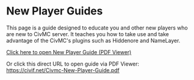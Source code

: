 <script setup lang="ts">
  import { useData, defineClientComponent } from 'vitepress'

  const VPdfViewer = defineClientComponent(() => {
    return import( /* @vite-ignore */ '@vue-pdf-viewer/viewer').then(({ VPdfViewer }) => VPdfViewer)
  })

  const { isDark } = useData()
</script>

# New Player Guides

This page is a guide designed to educate you and other new players who are new to CivMC server. It teaches you how to take use and take advantage of the CivMC's plugins such as Hiddenore and NameLayer.

[Click here to open New Player Guide (PDF Viewer)](https://civif.net/Civmc-New-Player-Guide.pdf)

Or click this direct URL to open guide via PDF Viewer: <https://civif.net/Civmc-New-Player-Guide.pdf>

<div class="pdf-viewer-wrapper">
    <VPdfViewer src="https://civif.net/Civmc-New-Player-Guide.pdf"
        :dark-mode="isDark"
        @update:dark-mode="isDark = $event"
    />
</div>

<style scoped>
  .pdf-viewer-wrapper {
    width: 100%;
    height: 700px;
    margin: 20px auto;
  }
</style>

